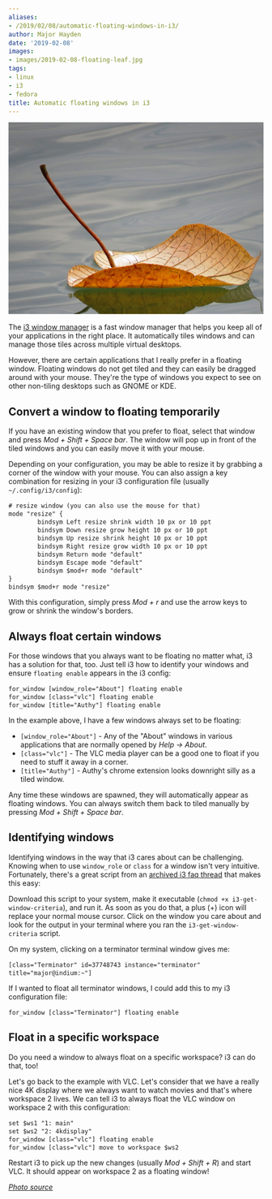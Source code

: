 ```yaml
---
aliases:
- /2019/02/08/automatic-floating-windows-in-i3/
author: Major Hayden
date: '2019-02-08'
images:
- images/2019-02-08-floating-leaf.jpg
tags:
- linux
- i3
- fedora
title: Automatic floating windows in i3
---
```


![floating leaf]

The [i3 window manager] is a fast window manager that helps you keep all of
your applications in the right place. It automatically tiles windows and can
manage those tiles across multiple virtual desktops.

However, there are certain applications that I really prefer in a floating
window. Floating windows do not get tiled and they can easily be dragged
around with your mouse. They're the type of windows you expect to see on
other non-tiling desktops such as GNOME or KDE.

## Convert a window to floating temporarily

If you have an existing window that you prefer to float, select that window
and press *Mod + Shift + Space bar*. The window will pop up in front of the
tiled windows and you can easily move it with your mouse.

Depending on your configuration, you may be able to resize it by grabbing a
corner of the window with your mouse. You can also assign a key combination
for resizing in your i3 configuration file (usually `~/.config/i3/config`):

```text
# resize window (you can also use the mouse for that)
mode "resize" {
        bindsym Left resize shrink width 10 px or 10 ppt
        bindsym Down resize grow height 10 px or 10 ppt
        bindsym Up resize shrink height 10 px or 10 ppt
        bindsym Right resize grow width 10 px or 10 ppt
        bindsym Return mode "default"
        bindsym Escape mode "default"
        bindsym $mod+r mode "default"
}
bindsym $mod+r mode "resize"
```

With this configuration, simply press *Mod + r* and use the arrow keys to
grow or shrink the window's borders.

## Always float certain windows

For those windows that you always want to be floating no matter what, i3 has
a solution for that, too. Just tell i3 how to identify your windows and
ensure `floating enable` appears in the i3 config:

```text
for_window [window_role="About"] floating enable
for_window [class="vlc"] floating enable
for_window [title="Authy"] floating enable
```

In the example above, I have a few windows always set to be floating:

* `[window_role="About"]` - Any of the "About" windows in various applications
  that are normally opened by *Help -> About*.
* `[class="vlc"]` - The VLC media player can be a good one to float if you
  need to stuff it away in a corner.
* `[title="Authy"]` - Authy's chrome extension looks downright silly as a
  tiled window.

Any time these windows are spawned, they will automatically appear as
floating windows. You can always switch them back to tiled manually by
pressing *Mod + Shift + Space bar*.

## Identifying windows

Identifying windows in the way that i3 cares about can be challenging.
Knowing when to use `window_role` or `class` for a window isn't very
intuitive. Fortunately, there's a great script from an [archived i3 faq
thread] that makes this easy:

<script src="https://gist.github.com/major/ff11ccdd73941109abb4ac2d35c976eb.js"></script>

Download this script to your system, make it executable (`chmod +x
i3-get-window-criteria`), and run it. As soon as you do that, a plus (+) icon
will replace your normal mouse cursor. Click on the window you care about and
look for the output in your terminal where you ran the
`i3-get-window-criteria` script.

On my system, clicking on a terminator terminal window gives me:

```text
[class="Terminator" id=37748743 instance="terminator" title="major@indium:~"]
```

If I wanted to float all terminator windows, I could add this to my i3
configuration file:

```text
for_window [class="Terminator"] floating enable
```

## Float in a specific workspace

Do you need a window to always float on a specific workspace? i3 can do that,
too!

Let's go back to the example with VLC. Let's consider that we have a really
nice 4K display where we always want to watch movies and that's where
workspace 2 lives. We can tell i3 to always float the VLC window on workspace
2 with this configuration:

```text
set $ws1 "1: main"
set $ws2 "2: 4kdisplay"
for_window [class="vlc"] floating enable
for_window [class="vlc"] move to workspace $ws2
```

Restart i3 to pick up the new changes (usually *Mod + Shift + R*) and start
VLC. It should appear on workspace 2 as a floating window!

*[Photo source]*

[floating leaf]: /images/2019-02-08-floating-leaf.jpg
[i3 window manager]: https://i3wm.org/
[archived i3 faq thread]: https://faq.i3wm.org/question/2172/how-do-i-find-the-criteria-for-use-with-i3-config-commands-like-for_window-eg-to-force-splashscreens-and-dialogs-to-show-in-floating-mode.1.html
[Photo source]: https://www.maxpixel.net/Floating-Sea-Leaf-Water-Cute-Leaf-Floating-2438419